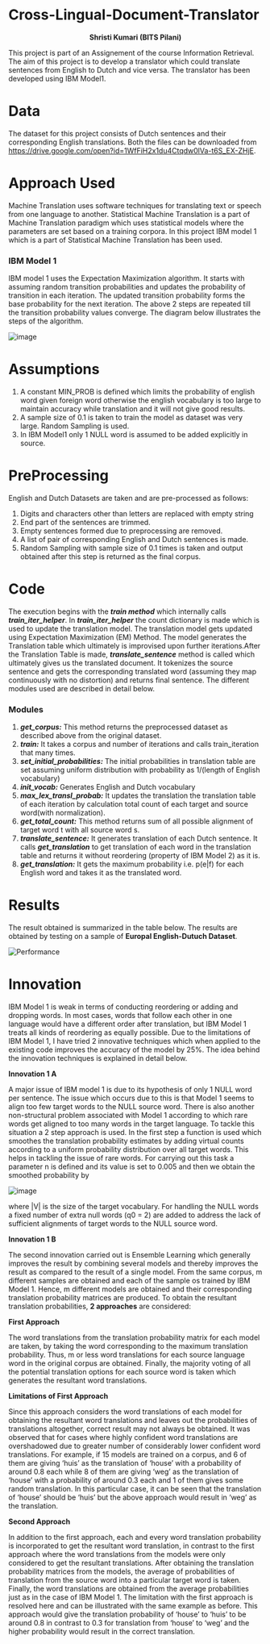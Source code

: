 # Cross-Lingual-Document-Translator
<p align="center"> <b>Shristi Kumari (BITS Pilani) </b> </p>

This project is part of an Assignement of the course Information Retrieval. The aim of this project is to develop a translator which could translate sentences from English to Dutch and vice versa. The translator has been developed using IBM Model1.

# Data
The dataset for this project consists of Dutch sentences and their corresponding English translations. Both the files can be downloaded from https://drive.google.com/open?id=1WfFiH2x1du4Ctqdw0lVa-t6S_EX-ZHjE. 

# Approach Used
Machine Translation uses software techniques for translating text or speech from one language to another. Statistical Machine Translation is a part of Machine Translation paradigm which uses statistical models where the parameters are set based on a training corpora. In this project IBM model 1 which is a part of Statistical Machine Translation has been used.

### **IBM Model 1**
IBM model 1 uses the Expectation Maximization algorithm. It starts with assuming random transition probabilities and updates the probability of transition in each iteration. The updated transition probability forms the base probability for the next iteration. The above 2 steps are repeated till the transition probability values converge. The diagram below illustrates the steps of the algorithm.

![image](https://user-images.githubusercontent.com/27685757/68961093-85b88380-07f7-11ea-83a8-ed1c764b1a41.png)

# Assumptions
1. A constant MIN_PROB is defined which limits the probability of english word given foreign word otherwise the english vocabulary is too large to maintain accuracy while translation and it will not give good results. 
2. A sample size of 0.1 is taken to train the model as dataset was very large. Random Sampling is used.
3. In IBM Model1 only 1 NULL word is assumed to be added explicitly in source.

# PreProcessing
English and Dutch Datasets are taken and are pre-processed as follows:
1. Digits and characters other than letters are replaced with empty string 
2. End part of the sentences are trimmed.
3. Empty sentences formed due to preprocessing are removed.
4. A list of pair of corresponding English and Dutch sentences is made.
5. Random Sampling with sample size of 0.1 times is taken and output obtained after this step is returned as the final corpus.
   
 # Code
The execution begins with the ***train method*** which internally calls ***train_iter_helper***. In ***train_iter_helper*** the count dictionary is made which is used to update the translation model. The translation model gets updated using Expectation Maximization (EM) Method. The model generates the Translation table which ultimately is improvised upon further iterations.After the Translation Table is made, ***translate_sentence*** method is called which ultimately gives us the translated document. It tokenizes the source sentence and gets the corresponding translated word (assuming they map continuously with no distortion) and returns final sentence. The different modules used are described in detail below.
 
### **Modules**
1.	***get_corpus:***  This method returns the preprocessed dataset as described above from the original dataset.
2.	***train:*** It takes a corpus and number of iterations and calls train_iteration that many times.
3. ***set_initial_probabilities:*** The initial probabilities in translation table are set assuming uniform distribution with probability as 1/(length of English vocabulary)
4. ***init_vocab:*** Generates English and Dutch vocabulary
5. ***max_lex_transl_probab:*** It updates the translation the translation table of each iteration by calculation total count of each target and source word(with normalization).
6. ***get_total_count:*** This method returns sum of all possible alignment of target word t with all source word s.
7. ***translate_sentence:*** It generates translation of each Dutch sentence. It calls ***get_translation*** to get translation of each word in the translation table and returns it without reordering (property of IBM Model 2) as it is.
8. ***get_translation:*** It gets the maximum probability i.e. p(e|f) for each English word and takes it as the translated word.
 
# Results
The result obtained is summarized in the table below. The results are obtained by testing on a sample of **Europal English-Dutuch Dataset**.

![Performance](https://user-images.githubusercontent.com/27685757/68962399-7f77d680-07fa-11ea-8e35-bfda24614f8a.png)

# Innovation
IBM Model 1 is weak in terms of conducting reordering or adding and dropping words. In most cases, words that follow each other in one language would have a different order after translation, but IBM Model 1 treats all kinds of reordering as equally possible. Due to the limitations of IBM Model 1, I have tried 2 innovative techniques which when applied to the existing code improves the accuracy of the model by 25%. The idea behind the innovation techniques is explained in detail below.

**Innovation 1 A**

A major issue of IBM model 1 is due to its hypothesis of only 1 NULL word per sentence. The issue which occurs due to this is that Model 1 seems to align too few target words to the NULL source word. There is also another non-structural problem associated with Model 1 according to which rare words get aligned to too many words in the target language. To tackle this situation a 2 step approach is used. In the first step a function is used which smoothes the translation probability estimates by adding virtual counts according to a uniform probability distribution over all target words. This helps in tackling the issue of rare words. For carrying out this task a parameter n is defined and its value is set to 0.005 and then we obtain the smoothed
probability by  

![image](https://user-images.githubusercontent.com/27685757/68961464-771e9c00-07f8-11ea-8481-c6308d535277.png)

where |V| is the size of the target vocabulary. For handling the NULL words a fixed number of extra null words (q0 = 2) are added to address the lack of sufficient alignments of target words to the NULL source word.

**Innovation 1 B**

The second innovation carried out is Ensemble Learning which generally improves the result by combining several models and thereby improves the result as compared to the result of a single model. From the same corpus, m different samples are obtained and each of the sample os trained by IBM Model 1. Hence, m different models are obtained and their corresponding
translation probability matrices are produced.
To obtain the resultant translation probabilities, **2 approaches** are considered:

**First Approach**

The word translations from the translation probability matrix for each model are taken, by taking the word corresponding to the maximum translation probability. Thus, m or less word translations for each source language word in the original corpus are obtained. Finally, the majority voting of all the potential translation options for each source word is taken which generates the resultant word translations.

**Limitations of First Approach**

Since this approach considers the word translations of each model for obtaining the resultant word translations and leaves out the probabilities of translations altogether, correct result may not always be obtained. It was observed that for cases where highly confident word translations are overshadowed due to greater number of considerably lower confident word translations. For example, if 15 models are trained on a corpus, and 6 of them are giving ‘huis’ as the translation of ‘house’ with a probability of around 0.8 each while 8 of them are giving ‘weg’ as the translation of ‘house’ with a probability of around 0.3 each and 1 of them gives some random translation. In this particular case, it can be seen that the translation of ‘house’ should be ‘huis’ but the above approach would result in ‘weg’ as the translation.

**Second Approach**

In addition to the first approach, each and every word translation probability is incorporated to get the resultant word translation, in contrast to the first approach where the word translations from the models were only considered to get the resultant translations.
After obtaining the translation probability matrices from the models, the average of probabilities of translation from the source word into a particular target word is taken. Finally, the word translations are obtained from the average probabilities just as in the case of IBM Model 1. The limitation with the first approach is resolved here and can be illustrated with the same example as before. This approach would give the translation probability of ‘house’ to ‘huis’ to be around 0.8 in contrast to 0.3 for translation from ‘house’ to ‘weg’ and the higher probability would result in the correct translation.
